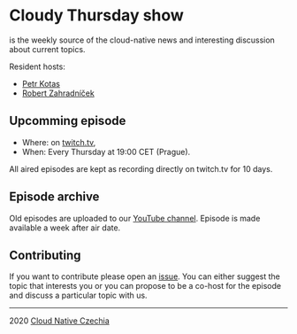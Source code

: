 # Cloudy Thursday show

is the weekly source of the cloud-native news and interesting discussion about current topics.

Resident hosts:

* [Petr Kotas](https://www.linkedin.com/in/petrkotas/)
* [Robert Zahradníček](https://www.linkedin.com/in/robertzahradnicek/)

## Upcomming episode

* Where: on [twitch.tv](https://www.twitch.tv/cloudnativeczechia),
* When: Every Thursday at 19:00 CET (Prague).

All aired episodes are kept as recording directly on twitch.tv for 10 days.


## Episode archive

Old episodes are uploaded to our [YouTube channel](http://www.youtube.com/channel/UC89Uqx8oGDJ3KXoZjKIrHsg).
Episode is made available a week after air date.


## Contributing

If you want to contribute please open an [issue](https://github.com/CloudNativeCzechia/whats-with-the-cloud/issues/new/choose).
You can either suggest the topic that interests you or you can propose to be a co-host for the episode and discuss a
particular topic with us.

---

2020 [Cloud Native Czechia](https://cloudnative.cz/en)
